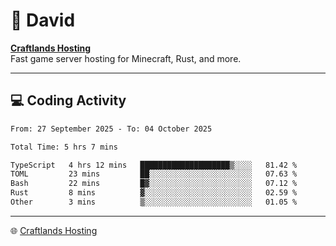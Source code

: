 # 👋 David

**[Craftlands Hosting](https://craftlands.host)**  
Fast game server hosting for Minecraft, Rust, and more.

---

## 💻 Coding Activity

<!--START_SECTION:waka-->

```txt
From: 27 September 2025 - To: 04 October 2025

Total Time: 5 hrs 7 mins

TypeScript   4 hrs 12 mins   ████████████████████▒░░░░   81.42 %
TOML         23 mins         ██░░░░░░░░░░░░░░░░░░░░░░░   07.63 %
Bash         22 mins         █▓░░░░░░░░░░░░░░░░░░░░░░░   07.12 %
Rust         8 mins          ▓░░░░░░░░░░░░░░░░░░░░░░░░   02.59 %
Other        3 mins          ▒░░░░░░░░░░░░░░░░░░░░░░░░   01.05 %
```

<!--END_SECTION:waka-->

---

🌐 [Craftlands Hosting](https://craftlands.host)  
